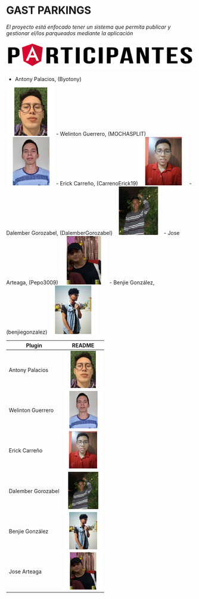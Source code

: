 # GAST PARKINGS

_El proyecto está enfocado tener  un sistema que permita publicar y gestionar el/los parqueados mediante la aplicación_

![Participantes](https://github.com/Byotony/logospng/blob/main/PNG/Participantes.png)

- Antony Palacios, (Byotony)

<img src="https://github.com/Byotony/logospng/blob/main/PNG/Byonetta.png" width="130" height="130" />
- Welinton Guerrero, (MOCHASPLIT)

<img src="https://github.com/Byotony/logospng/blob/main/PNG/Guerrero.png" width="130" height="130" />
- Erick Carreño, (CarrenoErick19)

<img src="https://github.com/Byotony/logospng/blob/main/PNG/Rogger.png" width="130" height="130" />
- Dalember Gorozabel, (DalemberGorozabel)

<img src="https://github.com/Byotony/logospng/blob/main/PNG/DALEMBER.png" width="130" height="130" />
- Jose Arteaga, (Pepo3009)

<img src="https://github.com/Byotony/logospng/blob/main/PNG/pepo.png" width="130" height="130" />
- Benjie González, (benjiegonzalez)

<img src="https://github.com/Byotony/logospng/blob/main/PNG/Benjie.png" width="130" height="130" />

| Plugin | README |
| ------ | ------ |
| Antony Palacios | <img src="https://github.com/Byotony/logospng/blob/main/PNG/Byonetta.png" width="100" height="100" /> |
| Welinton Guerrero | <img src="https://github.com/Byotony/logospng/blob/main/PNG/Guerrero.png" width="100" height="100" /> |
| Erick Carreño | <img src="https://github.com/Byotony/logospng/blob/main/PNG/Rogger.png" width="100" height="100" /> |
| Dalember Gorozabel | <img src="https://github.com/Byotony/logospng/blob/main/PNG/DALEMBER.png" width="100" height="100" /> |
| Benjie González | <img src="https://github.com/Byotony/logospng/blob/main/PNG/Benjie.png" width="100" height="100" /> |
| Jose Arteaga | <img src="https://github.com/Byotony/logospng/blob/main/PNG/pepo.png" width="100" height="100" /> |
